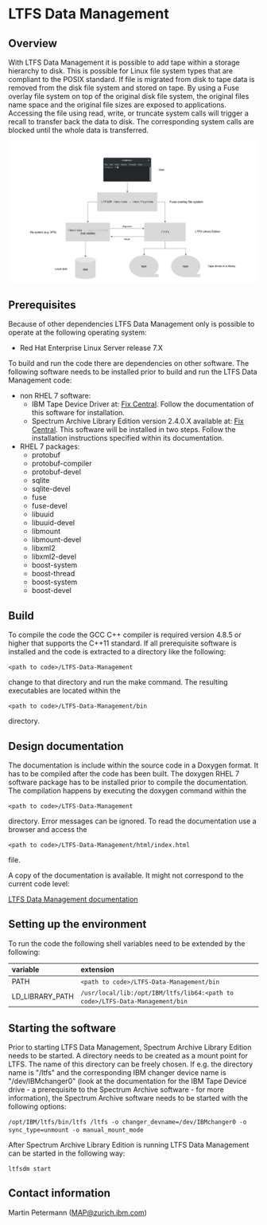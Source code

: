 # LTFS Data Management

## Overview

With LTFS Data Management it is possible to add tape within a storage hierarchy
to disk. This is possible for Linux file system types that are compliant to the
POSIX standard. If file is migrated from disk to tape data is removed from the
disk file system and stored on tape. By using a Fuse overlay file system on top
of the original disk file system, the original files name space and the original
file sizes are exposed to applications. Accessing the file using read, write, or
truncate system calls will trigger a recall to transfer back the data to disk.
The corresponding system calls are blocked until the whole data is transferred.

![Overview](./overview.jpg)

## Prerequisites

Because of other dependencies LTFS Data Management only is possible to operate
at the following operating system:

- Red Hat Enterprise Linux Server release 7.X

To build and run the code there are dependencies on other software. The
following software needs to be installed prior to build and run the LTFS Data
Management code:

- non RHEL 7 software:
  - IBM Tape Device Driver at:
    [Fix Central](https://www-945.ibm.com/support/fixcentral/swg/selectFixes?parent=ibm~ST~Tapedevicedriversandsoftware&product=ibm/Storage_Tape/Tape+device+drivers&release=1.0&platform=Linux&function=all&source=fc).
    Follow the documentation of this software for installation.
  - Spectrum Archive Library Edition version 2.4.0.X available at:
    [Fix Central](https://www-945.ibm.com/support/fixcentral/swg/selectFixes?parent=Tape%20drivers%20and%20software&product=ibm/Storage_Tape/LTFS+Library+Edition+(LE)&release=2.4&platform=All&function=all).
    This software will be installed in two steps. Follow the installation instructions specified within its documentation.
- RHEL 7 packages:
  - protobuf
  - protobuf-compiler
  - protobuf-devel
  - sqlite
  - sqlite-devel
  - fuse
  - fuse-devel
  - libuuid
  - libuuid-devel
  - libmount
  - libmount-devel
  - libxml2
  - libxml2-devel
  - boost-system
  - boost-thread
  - boost-system
  - boost-devel

## Build

To compile the code the GCC C++ compiler is required version 4.8.5 or higher
that supports the C++11 standard. If all prerequisite software is installed and
the code is extracted to a directory like the following:

```
<path to code>/LTFS-Data-Management
```

change to that directory and run the make command. The resulting executables are
located within the

```
<path to code>/LTFS-Data-Management/bin
```

directory.

## Design documentation

The documentation is include within the source code in a Doxygen format. It
has to be compiled after the code has been built. The doxygen RHEL 7 software
package has to be installed prior to compile the documentation. The compilation
happens by executing the doxygen command within the

```
<path to code>/LTFS-Data-Management
```

directory. Error messages can be ignored. To read the documentation use a
browser and access the

```
<path to code>/LTFS-Data-Management/html/index.html
```

file.

A copy of the documentation is available. It might not correspond to the current code level:

[LTFS Data Management documentation](https://ibm.box.com/s/z4ob2vdfjpar2jbn9hqgg4j911qu7dzu)

## Setting up the environment

To run the code the following shell variables need to be extended by the
following:

| variable | extension     |
| :------------- | :------------- |
| PATH | ```<path to code>/LTFS-Data-Management/bin``` |
| LD_LIBRARY_PATH | ```/usr/local/lib:/opt/IBM/ltfs/lib64:<path to code>/LTFS-Data-Management/bin``` |

## Starting the software

Prior to starting LTFS Data Management, Spectrum Archive Library Edition needs
to be started. A directory needs to be created as a mount point for LTFS. The
name of this directory can be freely chosen. If e.g. the directory name is
"/ltfs" and the corresponding IBM changer device name is "/dev/IBMchanger0"
(look at the documentation for the IBM Tape Device drive - a prerequisite to the
Spectrum Archive software -  for more information), the Spectrum Archive
software needs to be started with the following options:

```
/opt/IBM/ltfs/bin/ltfs /ltfs -o changer_devname=/dev/IBMchanger0 -o sync_type=unmount -o manual_mount_mode
```

After Spectrum Archive Library Edition is running LTFS Data Management can be
started in the following way:

```
ltfsdm start
```

## Contact information

Martin Petermann (MAP@zurich.ibm.com)
